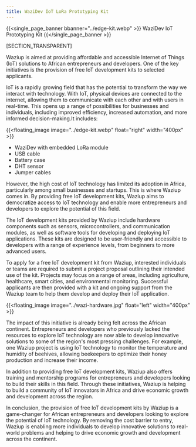 ```yaml
---
title: WaziDev IoT LoRa Prototyping Kit
---
```


<!-- {{<page_banner banner="../edge-kit.webp" >}}

# WaziDev IoT Prototyping Kit

{{</page_banner >}} -->

{{<single_page_banner bbanner="../edge-kit.webp" >}}
WaziDev IoT Prototyping Kit
{{</single_page_banner >}}

[SECTION_TRANSPARENT]

Waziup is aimed at providing affordable and accessible Internet of Things (IoT) solutions to African entrepreneurs and developers. One of the key initiatives is the provision of free IoT development kits to selected applicants.


IoT is a rapidly growing field that has the potential to transform the way we interact with technology. With IoT, physical devices are connected to the internet, allowing them to communicate with each other and with users in real-time. This opens up a range of possibilities for businesses and individuals, including improved efficiency, increased automation, and more informed decision-making.It includes:

{{<floating_image image="../edge-kit.webp" float="right" width="400px" >}}

- WaziDev with embedded LoRa module
- USB cable
- Battery case
- DHT sensor
- Jumper cables


However, the high cost of IoT technology has limited its adoption in Africa, particularly among small businesses and startups. This is where Waziup comes in. By providing free IoT development kits, Waziup aims to democratize access to IoT technology and enable more entrepreneurs and developers to explore the potential of this field.

The IoT development kits provided by Waziup include hardware components such as sensors, microcontrollers, and communication modules, as well as software tools for developing and deploying IoT applications. These kits are designed to be user-friendly and accessible to developers with a range of experience levels, from beginners to more advanced users.

To apply for a free IoT development kit from Waziup, interested individuals or teams are required to submit a project proposal outlining their intended use of the kit. Projects may focus on a range of areas, including agriculture, healthcare, smart cities, and environmental monitoring. Successful applicants are then provided with a kit and ongoing support from the Waziup team to help them develop and deploy their IoT application.

{{<floating_image image="../wazi-hardware.jpg" float="left" width="400px" >}}

The impact of this initiative is already being felt across the African continent. Entrepreneurs and developers who previously lacked the resources to explore IoT technology are now able to develop innovative solutions to some of the region's most pressing challenges. For example, one Waziup project is using IoT technology to monitor the temperature and humidity of beehives, allowing beekeepers to optimize their honey production and increase their income.

In addition to providing free IoT development kits, Waziup also offers training and mentorship programs for entrepreneurs and developers looking to build their skills in this field. Through these initiatives, Waziup is helping to build a community of IoT innovators in Africa and drive economic growth and development across the region.

In conclusion, the provision of free IoT development kits by Waziup is a game-changer for African entrepreneurs and developers looking to explore the potential of IoT technology. By removing the cost barrier to entry, Waziup is enabling more individuals to develop innovative solutions to real-world problems and helping to drive economic growth and development across the continent.
